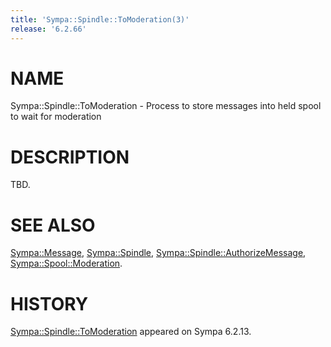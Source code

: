 ```yaml
---
title: 'Sympa::Spindle::ToModeration(3)'
release: '6.2.66'
---
```


# NAME

Sympa::Spindle::ToModeration -
Process to store messages into held spool to wait for moderation

# DESCRIPTION

TBD.

# SEE ALSO

[Sympa::Message](./Sympa-Message.3.md),
[Sympa::Spindle](./Sympa-Spindle.3.md), [Sympa::Spindle::AuthorizeMessage](./Sympa-Spindle-AuthorizeMessage.3.md),
[Sympa::Spool::Moderation](./Sympa-Spool-Moderation.3.md).

# HISTORY

[Sympa::Spindle::ToModeration](./Sympa-Spindle-ToModeration.3.md) appeared on Sympa 6.2.13.
